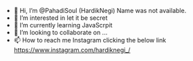 - 👋 Hi, I’m @PahadiSoul (HardikNegi) Name was not available.
- 👀 I’m interested in let it be secret
- 🌱 I’m currently learning JavaScrpit
- 💞️ I’m looking to collaborate on ...
- 📫 How to reach me Instagram clicking the below link
https://www.instagram.com/hardiknegi_/


<!---
PahadiSoul/PahadiSoul is a ✨ special ✨ repository because its `README.md` (this file) appears on your GitHub profile.
You can click the Preview link to take a look at your changes.
--->
